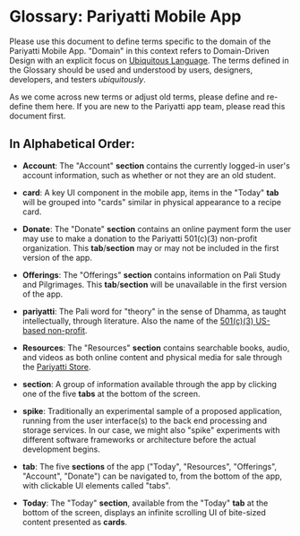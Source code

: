 # Glossary: Pariyatti Mobile App

Please use this document to define terms specific to the domain of the Pariyatti Mobile App. "Domain" in this context refers to Domain-Driven Design with an explicit focus on [Ubiquitous Language](https://martinfowler.com/bliki/UbiquitousLanguage.html). The terms defined in the Glossary should be used and understood by users, designers, developers, and testers _ubiquitously_.

As we come across new terms or adjust old terms, please define and re-define them here. If you are new to the Pariyatti app team, please read this document first.


## In Alphabetical Order:

- **Account**: The "Account" **section** contains the currently logged-in user's account information, such as whether or not they are an old student.

- **card**: A key UI component in the mobile app, items in the "Today" **tab** will be grouped into "cards" similar in physical appearance to a recipe card.

- **Donate**: The "Donate" **section** contains an online payment form the user may use to make a donation to the Pariyatti 501(c)(3) non-profit organization. This **tab**/**section** may or may not be included in the first version of the app.

- **Offerings**: The "Offerings" **section** contains information on Pali Study and Pilgrimages. This **tab**/**section** will be unavailable in the first version of the app.

- **pariyatti**: The Pali word for "theory" in the sense of Dhamma, as taught intellectually, through literature. Also the name of the [501(c)(3) US-based non-profit](https://en.wikipedia.org/wiki/Pariyatti).

- **Resources**: The "Resources" **section** contains searchable books, audio, and videos as both online content and physical media for sale through the [Pariyatti Store](https://store.pariyatti.org/).

- **section**: A group of information available through the app by clicking one of the five **tabs** at the bottom of the screen.

- **spike**: Traditionally an experimental sample of a proposed application, running from the user interface(s) to the back end processing and storage services. In our case, we might also "spike" experiments with different software frameworks or architecture before the actual development begins.

- **tab**: The five **sections** of the app ("Today", "Resources", "Offerings", "Account", "Donate") can be navigated to, from the bottom of the app, with clickable UI elements called "tabs".

- **Today**: The "Today" **section**, available from the "Today" **tab** at the bottom of the screen, displays an infinite scrolling UI of bite-sized content presented as **cards**.
